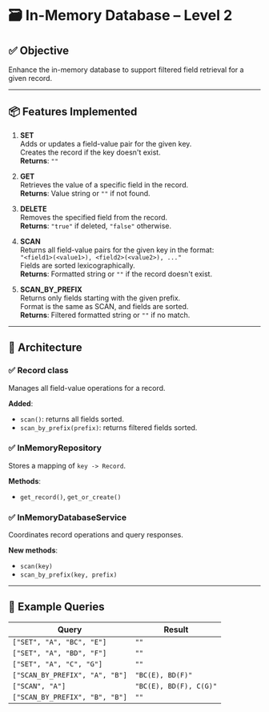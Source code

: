 # 🗃️ In-Memory Database – Level 2

## ✅ Objective

Enhance the in-memory database to support filtered field retrieval for a given record.

---

## 📦 Features Implemented

1. **SET <key> <field> <value>**  
   Adds or updates a field-value pair for the given key.  
   Creates the record if the key doesn't exist.  
   **Returns**: `""`

2. **GET <key> <field>**  
   Retrieves the value of a specific field in the record.  
   **Returns**: Value string or `""` if not found.

3. **DELETE <key> <field>**  
   Removes the specified field from the record.  
   **Returns**: `"true"` if deleted, `"false"` otherwise.

4. **SCAN <key>**  
   Returns all field-value pairs for the given key in the format:  
   `"<field1>(<value1>), <field2>(<value2>), ..."`  
   Fields are sorted lexicographically.  
   **Returns**: Formatted string or `""` if the record doesn't exist.

5. **SCAN_BY_PREFIX <key> <prefix>**  
   Returns only fields starting with the given prefix.  
   Format is the same as SCAN, and fields are sorted.  
   **Returns**: Filtered formatted string or `""` if no match.

---

## 🧱 Architecture

### ✅ Record class  
Manages all field-value operations for a record.  

**Added**:  
- `scan()`: returns all fields sorted.  
- `scan_by_prefix(prefix)`: returns filtered fields sorted.

### ✅ InMemoryRepository  
Stores a mapping of `key -> Record`.

**Methods**:  
- `get_record()`, `get_or_create()`

### ✅ InMemoryDatabaseService  
Coordinates record operations and query responses.  

**New methods**:  
- `scan(key)`  
- `scan_by_prefix(key, prefix)`

---

## 🧪 Example Queries

| Query                             | Result               |
|----------------------------------|----------------------|
| `["SET", "A", "BC", "E"]`        | `""`                 |
| `["SET", "A", "BD", "F"]`        | `""`                 |
| `["SET", "A", "C", "G"]`         | `""`                 |
| `["SCAN_BY_PREFIX", "A", "B"]`   | `"BC(E), BD(F)"`     |
| `["SCAN", "A"]`                  | `"BC(E), BD(F), C(G)"` |
| `["SCAN_BY_PREFIX", "B", "B"]`   | `""`                 |
